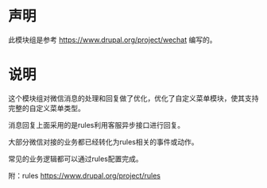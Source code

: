 # 声明

此模块组是参考 https://www.drupal.org/project/wechat 编写的。


# 说明

这个模块组对微信消息的处理和回复做了优化，优化了自定义菜单模块，使其支持完整的自定义菜单类型。

消息回复上面采用的是rules利用客服异步接口进行回复。

大部分微信对接的业务都已经转化为rules相关的事件或动作。

常见的业务逻辑都可以通过rules配置完成。

附：rules  https://www.drupal.org/project/rules